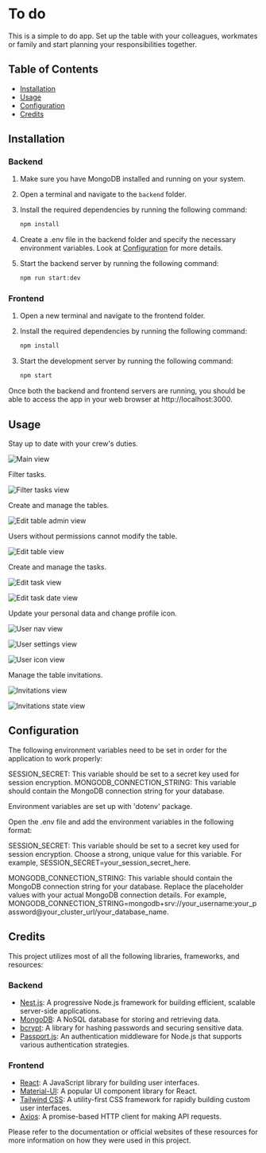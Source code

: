 # To do

This is a simple to do app. Set up the table with your colleagues, workmates or family and start planning your responsibilities together.

## Table of Contents

- [Installation](#installation)
- [Usage](#usage)
- [Configuration](#configuration)
- [Credits](#credits)

## Installation

### Backend

1. Make sure you have MongoDB installed and running on your system.
2. Open a terminal and navigate to the `backend` folder.
3. Install the required dependencies by running the following command:

   ```bash
   npm install
   ```

4. Create a .env file in the backend folder and specify the necessary environment variables. Look at [Configuration](#configuration) for more details.

5. Start the backend server by running the following command:

   ```bash
   npm run start:dev
   ```

### Frontend

1. Open a new terminal and navigate to the frontend folder.
2. Install the required dependencies by running the following command:

   ```bash
   npm install
   ```

3. Start the development server by running the following command:

   ```bash
   npm start
   ```

Once both the backend and frontend servers are running, you should be able to access the app in your web browser at http://localhost:3000.

## Usage

Stay up to date with your crew's duties.

![Main view](./assets/main-view.png)

Filter tasks.

![Filter tasks view](./assets/filter-tasks-view.png)

Create and manage the tables.

![Edit table admin view](./assets/edit-table-admin-view.png)

Users without permissions cannot modify the table.

![Edit table view](./assets/edit-table-view.png)

Create and manage the tasks.

![Edit task view](./assets/edit-task-view.png)

![Edit task date view](./assets/edit-task-date-view.png)

Update your personal data and change profile icon.

![User nav view](./assets/user-nav.jpg)

![User settings view](./assets/user-settings-view.jpg)

![User icon view](./assets/user-settings-icon-view.jpg)

Manage the table invitations.

![Invitations view](./assets/invitations-view.jpg)

![Invitations state view](./assets/invitations-state-view.jpg)

## Configuration

The following environment variables need to be set in order for the application to work properly:

SESSION_SECRET: This variable should be set to a secret key used for session encryption.
MONGODB_CONNECTION_STRING: This variable should contain the MongoDB connection string for your database.

Environment variables are set up with 'dotenv' package.

Open the .env file and add the environment variables in the following format:

SESSION_SECRET: This variable should be set to a secret key used for session encryption. Choose a strong, unique value for this variable. For example, SESSION_SECRET=your_session_secret_here.

MONGODB_CONNECTION_STRING: This variable should contain the MongoDB connection string for your database. Replace the placeholder values with your actual MongoDB connection details. For example, MONGODB_CONNECTION_STRING=mongodb+srv://your_username:your_password@your_cluster_url/your_database_name.

## Credits

This project utilizes most of all the following libraries, frameworks, and resources:

### Backend

- [Nest.js](https://nestjs.com/): A progressive Node.js framework for building efficient, scalable server-side applications.
- [MongoDB](https://www.mongodb.com/): A NoSQL database for storing and retrieving data.
- [bcrypt](https://www.npmjs.com/package/bcrypt): A library for hashing passwords and securing sensitive data.
- [Passport.js](http://www.passportjs.org/): An authentication middleware for Node.js that supports various authentication strategies.

### Frontend

- [React](https://reactjs.org/): A JavaScript library for building user interfaces.
- [Material-UI](https://material-ui.com/): A popular UI component library for React.
- [Tailwind CSS](https://tailwindcss.com/): A utility-first CSS framework for rapidly building custom user interfaces.
- [Axios](https://axios-http.com/): A promise-based HTTP client for making API requests.

Please refer to the documentation or official websites of these resources for more information on how they were used in this project.
